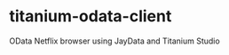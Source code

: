 titanium-odata-client
=====================

OData Netflix browser using JayData and Titanium Studio